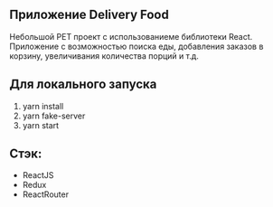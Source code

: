 ## Приложение Delivery Food

Небольшой PET проект с использованиеме библиотеки React. Приложение с возможностью поиска еды, добавления заказов в корзину, увеличивания количества порций и т.д.

## Для локального запуска
1. yarn install
2. yarn fake-server
3. yarn start

## Стэк:
- ReactJS
- Redux
- ReactRouter
